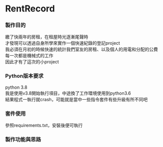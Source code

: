 # RentRecord
### 製作目的
繳了快兩年的房租，在租屋時光逐漸尾聲時 <br>
才發現可以透過自身所學來實作一個快速紀錄的登記project <br>
我必須在月初的時候快速的統計我們室友的房租、以及個人的用電和分配的公費 <br>
每一次都是機械式的工作 <br>
因此才有了這次的小project <br>

### Python版本要求
python 3.8 <br>
我是使用v3.8開始執行項目，中途換了工作環境使用到python3.6 <br>
結果程式一執行就crash，可能就是當中一些指令套件有些升級有所不同吧

### 套件使用
參照requirements.txt，安裝後便可執行

### 製作功能與思路

